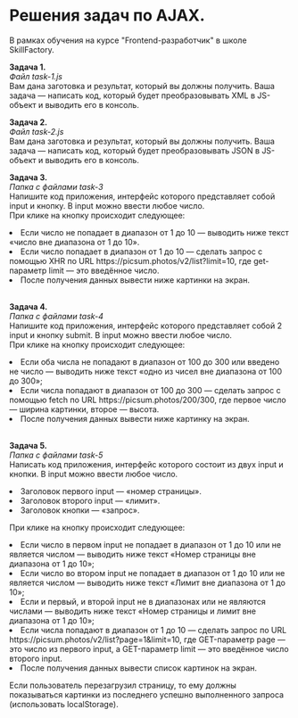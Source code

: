 # Решения задач по AJAX.
В рамках обучения на курсе "Frontend-разработчик" в школе SkillFactory.

<b>Задача 1.</b><br>
<i>Файл task-1.js</i><br>
Вам дана заготовка и результат, который вы должны получить. Ваша задача — написать код, который будет преобразовывать XML в JS-объект и выводить его в консоль.<br>

<b>Задача 2.</b><br>
<i>Файл task-2.js</i><br>
Вам дана заготовка и результат, который вы должны получить. Ваша задача — написать код, который будет преобразовывать JSON в JS-объект и выводить его в консоль.<br>

<b>Задача 3.</b><br>
<i>Папка с файлами task-3</i><br>
Напишите код приложения, интерфейс которого представляет собой input и кнопку. В input можно ввести любое число. 
<br> При клике на кнопку происходит следующее:
<li>Если число не попадает в диапазон от 1 до 10 — выводить ниже текст «число вне диапазона от 1 до 10».</li>
<li>Если число попадает в диапазон от 1 до 10 — сделать запрос c помощью XHR по URL https://picsum.photos/v2/list?limit=10, где get-параметр limit — это введённое число.</li>
<li>После получения данных вывести ниже картинки на экран.</li><br>


<b>Задача 4.</b><br>
<i>Папка с файлами task-4</i><br>
Напишите код приложения, интерфейс которого представляет собой 2 input и кнопку submit. В input можно ввести любое число.<br>
При клике на кнопку происходит следующее:
<li>Если оба числа не попадают в диапазон от 100 до 300 или введено не число — выводить ниже текст «одно из чисел вне диапазона от 100 до 300»;</li>
<li>Если числа попадают в диапазон от 100 до 300 — сделать запрос c помощью fetch по URL https://picsum.photos/200/300, где первое число — ширина картинки, второе — высота.</li>
<li>После получения данных вывести ниже картинку на экран.</li><br>

<b>Задача 5.</b><br>
<i>Папка с файлами task-5</i><br>
Написать код приложения, интерфейс которого состоит из двух input и кнопки. В input можно ввести любое число.
<li>Заголовок первого input — «номер страницы».
<li>Заголовок второго input — «лимит».
<li>Заголовок кнопки — «запрос».<br>

При клике на кнопку происходит следующее:
<li>Если число в первом input не попадает в диапазон от 1 до 10 или не является числом — выводить ниже текст «Номер страницы вне диапазона от 1 до 10»;
<li>Если число во втором input не попадает в диапазон от 1 до 10 или не является числом — выводить ниже текст «Лимит вне диапазона от 1 до 10»;
<li>Если и первый, и второй input не в диапазонах или не являются числами — выводить ниже текст «Номер страницы и лимит вне диапазона от 1 до 10»;
<li>Если числа попадают в диапазон от 1 до 10 — сделать запрос по URL https://picsum.photos/v2/list?page=1&limit=10, где GET-параметр page — это число из первого input, а GET-параметр limit — это введённое число второго input.
<li>После получения данных вывести список картинок на экран.<br>

Если пользователь перезагрузил страницу, то ему должны показываться картинки из последнего успешно выполненного запроса (использовать localStorage).

